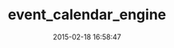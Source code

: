 ---
layout: post
title:  "event_calendar_engine"
repo:   "TACSUO/event_calendar"
date:   2015-02-18 16:58:47
gemurl: https://github.com/TACSUO/event_calendar
---